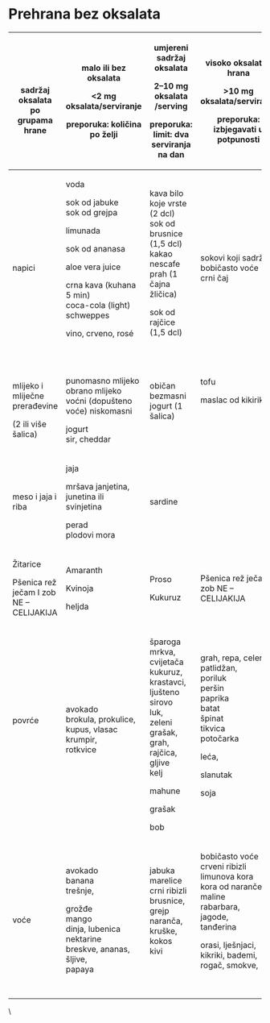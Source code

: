 # Prehrana bez oksalata

| <p><br></p><p>sadržaj oksalata po grupama hrane</p>              | <p>malo ili bez oksalata</p><p>&#x3C;2 mg oksalata/serviranje</p><p>preporuka: količina po želji</p>                                                                                                            | <p>umjereni sadržaj oksalata </p><p>2–10 mg oksalata /serving </p><p>preporuka: limit: dva serviranja na dan</p>                                                               | <p>visoko oksalatna hrana</p><p>>10 mg oksalata/serviranju</p><p> preporuka: izbjegavati u potpunosti</p>                                                                                         |
| ---------------------------------------------------------------- | --------------------------------------------------------------------------------------------------------------------------------------------------------------------------------------------------------------- | ------------------------------------------------------------------------------------------------------------------------------------------------------------------------------ | ------------------------------------------------------------------------------------------------------------------------------------------------------------------------------------------------- |
| napici                                                           | <p>voda</p><p>sok od jabuke<br>sok od grejpa</p><p>limunada</p><p>sok od ananasa</p><p>aloe vera juice</p><p>crna kava (kuhana 5 min)<br>coca-cola (light)<br>schweppes</p><p>vino, crveno, rosé</p><p><br></p> | <p>kava bilo koje vrste (2 dcl)<br>sok od brusnice (1,5 dcl)<br>kakao<br>nescafe prah (1 čajna žličica)</p><p>sok od rajčice (1,5 dcl)<br><br></p>                             | <p><br>sokovi koji sadrže bobičasto voće<br>crni čaj<br><br></p>                                                                                                                                  |
| <p>mlijeko i mliječne prerađevine </p><p>(2 ili više šalica)</p> | <p>punomasno mlijeko<br>obrano mlijeko<br>voćni (dopušteno voće) niskomasni </p><p>jogurt<br>sir, cheddar</p>                                                                                                   | <p>običan bezmasni jogurt (1 šalica)        </p><p><br></p>                                                                                                                    | <p>tofu </p><p>                                       maslac od kikirikija</p><p><br><br><br></p>                                                                                                 |
| meso i jaja i riba                                               | <p>jaja</p><p>mršava janjetina, junetina ili svinjetina</p><p>perad<br>plodovi mora</p>                                                                                                                         | sardine                                                                                                                                                                        | <p><br><br></p>                                                                                                                                                                                   |
| <p>Žitarice </p><p>Pšenica rež ječam I zob NE – CELIJAKIJA </p>  | <p>Amaranth </p><p>Kvinoja</p><p>heljda</p>                                                                                                                                                                     | <p>Proso </p><p>Kukuruz </p>                                                                                                                                                   | Pšenica rež ječam I zob NE – CELIJAKIJA                                                                                                                                                           |
| <p>povrće</p><p><br><br></p>                                     | <p>avokado<br>brokula, prokulice,<br>kupus, vlasac<br>krumpir,<br>rotkvice<br><br></p>                                                                                                                          | <p>šparoga<br>mrkva,<br>cvijetača<br>kukuruz, krastavci, ljušteno sirovo<br>luk,<br>zeleni grašak,<br>grah,<br>rajčica, gljive<br>kelj</p><p>mahune</p><p>grašak</p><p>bob</p> | <p>grah, repa, celer<br>patlidžan,<br>poriluk<br>peršin<br>paprika<br>batat<br>špinat<br>tikvica<br>potočarka</p><p>leća, </p><p>slanutak</p><p>soja</p><p><br></p>                               |
| voće                                                             | <p>avokado<br>banana<br>trešnje, </p><p>grožđe<br>mango<br>dinja, lubenica<br>nektarine<br>breskve, ananas, šljive,<br>papaya</p>                                                                               | <p>jabuka<br>marelice<br>crni ribizli<br>brusnice,<br>grejp<br>naranča, kruške, kokos<br>kivi</p><p><br></p>                                                                   | <p>bobičasto voće<br>crveni ribizli<br>limunova kora<br>kora od naranče<br>maline<br>rabarbara, <br>jagode,<br>tanđerina</p><p>orasi, lješnjaci, kikriki, bademi,  rogač, smokve, </p><p><br></p> |

\
